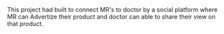 This project had built to connect MR's to doctor by a social platform where MR can Advertize their product and doctor can able to share their view on that product.
